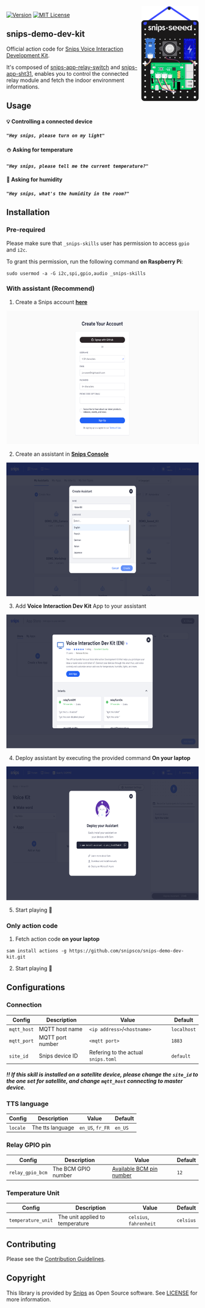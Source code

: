 <img align="right" src="docs/devKit.png" width="150">

[![Version](https://img.shields.io/badge/snips--demo--dev--kit-v0.3.0-green.svg)](https://github.com/snipsco/snips-demo-dev-kit/blob/master/)
[![MIT License](https://img.shields.io/badge/license-MIT-blue.svg)](https://github.com/snipsco/snips-demo-dev-kit/blob/master/LICENSE)

## snips-demo-dev-kit

Official action code for [Snips Voice Interaction Development Kit](https://www.seeedstudio.com/snips.html).

It's composed of [snips-app-relay-switch](https://github.com/snipsco/snips-app-relay-switch/) and [snips-app-sht31](https://github.com/snipsco/snips-app-sht31/), enables you to control the connected relay module and fetch the indoor environment informations.

## Usage

#### :bulb: Controlling a connected device

***```"Hey snips, please turn on my light"```***

#### :snowman: Asking for temperature

***```"Hey snips, please tell me the current temperature?"```***

#### :bamboo: Asking for humidity

***```"Hey snips, what's the humidity in the room?"```***

## Installation

### Pre-required

Please make sure that `_snips-skills` user has permission to access `gpio` and `i2c`.

To grant this permission, run the following command **on Raspberry Pi**:

```
sudo usermod -a -G i2c,spi,gpio,audio _snips-skills
```

### With assistant (Recommend)

1. Create a Snips account **[here](https://console.snips.ai/signup)**

<p align="center">
    <img src="docs/register.png" height="350">
</p>

2. Create an assistant in **[Snips Console](https://console.snips.ai/)**

<p align="center">
    <img src="docs/createAssistant.png" height="350">
</p>

3. Add **Voice Interaction Dev Kit** App to your assistant

<p align="center">
    <img src="docs/addApp.png" height="350">
</p>

4. Deploy assistant by executing the provided command **On your laptop**

<p align="center">
    <img src="docs/deployAssistant.png" height="350">
</p>

5. Start playing **:rocket:**

### Only action code

1. Fetch action code **on your laptop**

```
sam install actions -g https://github.com/snipsco/snips-demo-dev-kit.git
```

2. Start playing **:rocket:**

## Configurations

### Connection

| Config | Description | Value | Default |
| --- | --- | --- | --- |
| `mqtt_host` | MQTT host name | `<ip address>`/`<hostname>` | `localhost` |
| `mqtt_port` | MQTT port number | `<mqtt port>` | `1883` |
| `site_id` | Snips device ID | Refering to the actual `snips.toml` | `default` |

##### :bangbang: ***If this skill is installed on a satellite device, please change the `site_id` to the one set for satellite, and change `mqtt_host` connecting to master device.***

### TTS language

| Config | Description | Value | Default |
| --- | --- | --- | --- |
| `locale` | The tts language | `en_US`, `fr_FR` | `en_US` |

### Relay GPIO pin

| Config | Description | Value | Default |
| --- | --- | --- | --- |
| `relay_gpio_bcm` | The BCM GPIO number | [Available BCM pin number](https://www.raspberrypi.org/documentation/usage/gpio/README.md) | `12` |

### Temperature Unit

| Config | Description | Value | Default |
| --- | --- | --- | --- |
| `temperature_unit` | The unit applied to temperature | `celsius`, `fahrenheit` | `celsius` |

## Contributing

Please see the [Contribution Guidelines](https://github.com/snipsco/snips-demo-dev-kit/blob/master/CONTRIBUTING.md).

## Copyright

This library is provided by [Snips](https://www.snips.ai) as Open Source software. See [LICENSE](https://github.com/snipsco/snips-demo-dev-kit/blob/master/LICENSE) for more information.
